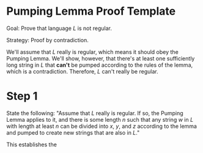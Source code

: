 # Pumping Lemma Proof Template

Goal: Prove that language *L* is not regular.

Strategy: Proof by contradiction.

We'll assume that *L* really is regular, which means it should obey the Pumping Lemma. We'll show, however, that there's at least one sufficiently long string in *L* that **can't** be pumped according to the rules of the lemma, which is a contradiction. Therefore, *L* can't really be regular.

# Step 1

State the following: "Assume that *L* really is regular. If so, the Pumping Lemma applies to it, and there is some length *n* such that any string *w* in *L* with length at least *n* can be divided into *x*, *y*, and *z* according to the lemma and pumped to create new strings that are also in *L*."

This establishes the 
